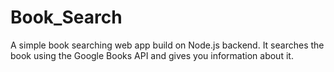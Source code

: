 # Book_Search
A simple book searching web app build on Node.js backend.
It searches the book using the Google Books API and gives you information about it.
